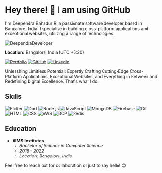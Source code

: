 # Hey there! 👋 I am using GitHub
I'm Deependra Bahadur R, a passionate software developer based in Bangalore, India. I specialize in building cross-platform applications and exceptional websites, utilizing a range of technologies.

<p align="left"> <img src="https://komarev.com/ghpvc/?username=DeependraDeveloper&label=Views&color=blue&style=plastic&style=for-the-badge" alt="DeependraDeveloper" /> </p>


**Location:** Bangalore, India (UTC +5:30)

[![Portfolio](https://img.shields.io/badge/Portfolio-deependradeveloper.github.io-4285F4?style=for-the-badge&logo=googlechrome&logoColor=white)](https://deependradeveloper.github.io/)
[![GitHub](https://img.shields.io/badge/GitHub-deependradeveloper-181717?style=for-the-badge&logo=github&logoColor=white)](https://github.com/DeependraDeveloper)
[![LinkedIn](https://img.shields.io/badge/LinkedIn-deependrabahadur-0077B5?style=for-the-badge&logo=linkedin&logoColor=white)](https://www.linkedin.com/in/deependrabahadur/)

Unleashing Limitless Potential: Expertly Crafting Cutting-Edge Cross-Platform Applications, Exceptional Websites, and Everything in Between and Redefining Digital Excellence. That's what I do.

## Skills

![Flutter](https://img.shields.io/badge/Flutter-0075E2?style=for-the-badge&logo=flutter&logoColor=white)
![Dart](https://img.shields.io/badge/Dart-0175C2?style=for-the-badge&logo=dart&logoColor=white)
![Node.js](https://img.shields.io/badge/Node.js-339933?style=for-the-badge&logo=node.js&logoColor=white)
![JavaScript](https://img.shields.io/badge/JavaScript-F7DF1E?style=for-the-badge&logo=javascript&logoColor=black)
![MongoDB](https://img.shields.io/badge/MongoDB-47A248?style=for-the-badge&logo=mongodb&logoColor=white)
![Firebase](https://img.shields.io/badge/Firebase-FFCA28?style=for-the-badge&logo=firebase&logoColor=black)
![Git](https://img.shields.io/badge/Git-F05032?style=for-the-badge&logo=git&logoColor=white)
![HTML](https://img.shields.io/badge/HTML-E34F26?style=for-the-badge&logo=html5&logoColor=white)
![CSS](https://img.shields.io/badge/CSS-1572B6?style=for-the-badge&logo=css3&logoColor=white)
![AWS](https://img.shields.io/badge/AWS-232F3E?style=for-the-badge&logo=amazonaws&logoColor=white)
![GCP](https://img.shields.io/badge/GCP-4285F4?style=for-the-badge&logo=googlecloud&logoColor=white)
![Redis](https://img.shields.io/badge/Redis-DC382D?style=for-the-badge&logo=redis&logoColor=white)


## Education

- **AIMS Institutes**
  - *Bachelor of Science in Computer Science*
  - *2018 - 2022*
  - *Location: Bangalore, India*

Feel free to reach out for collaboration or just to say hello! 😊

